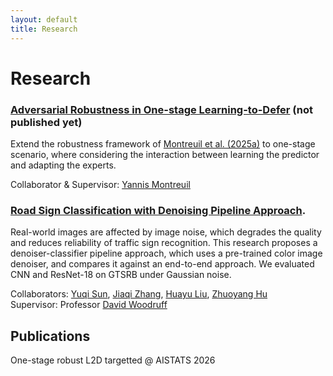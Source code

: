 ```yaml
---
layout: default
title: Research
---
```

# Research

### [Adversarial Robustness in One-stage Learning-to-Defer](https://github.com/yannismontreuil/adversarial_one_stage) (not published yet)
Extend the robustness framework of [Montreuil et al. (2025a)](https://arxiv.org/abs/2410.15729) to one-stage scenario, where considering the interaction between learning the predictor and adapting the experts.

Collaborator & Supervisor: [Yannis Montreuil](yannis.montreuil@u.nus.edu)

### [Road Sign Classification with Denoising Pipeline Approach](https://github.com/FisherSkyi/classify_denoise_SwinIR). 

Real-world images are affected by image noise, which degrades the quality and reduces reliability of traffic sign recognition. This research proposes a denoiser-classifier pipeline approach, which uses a pre-trained color image denoiser, and compares it against an end-to-end approach. We evaluated CNN and ResNet-18 on GTSRB under Gaussian noise.

Collaborators: [Yuqi Sun](yuqisun@umich.edu), [Jiaqi Zhang](jiaqi.zhang3@mail.mcgill.ca), [Huayu Liu](huayul3@uci.edu), [Zhuoyang Hu](zh315@sussex.ac.uk)  
Supervisor: Professor [David Woodruff](dwoodruf@andrew.cmu.edu)


## Publications

One-stage robust L2D targetted @ AISTATS 2026
